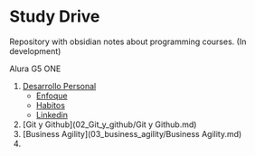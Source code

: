 # Study Drive
Repository with obsidian notes about programming courses. (In development)

Alura G5 ONE
1. [Desarrollo Personal](01_desarrollo_personal/desarrollo_personal.md)
	- [Enfoque](01_desarrollo_personal/enfoque.md)
	- [Habitos](01_desarrollo_personal/habitos.md)
	- [Linkedin](01_desarrollo_personal/linkedin.md)
2. [Git y Github](02_Git_y_github/Git y Github.md)
3. [Business Agility](03_business_agility/Business Agility.md)
4. 